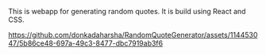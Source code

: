 This is webapp for generating random quotes. It is build using React and CSS.

https://github.com/donkadaharsha/RandomQuoteGenerator/assets/114453047/5b86ce48-697a-49c3-8477-dbc7919ab3f6

